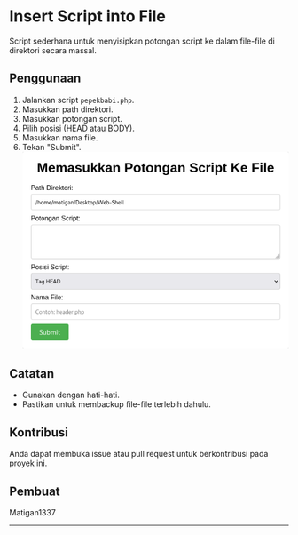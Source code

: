 # Insert Script into File

Script sederhana untuk menyisipkan potongan script ke dalam file-file di direktori secara massal.

## Penggunaan

1. Jalankan script `pepekbabi.php`.
2. Masukkan path direktori.
3. Masukkan potongan script.
4. Pilih posisi (HEAD atau BODY).
5. Masukkan nama file.
6. Tekan "Submit".
![Nama Gambar](takal-natu.png)
## Catatan

- Gunakan dengan hati-hati.
- Pastikan untuk membackup file-file terlebih dahulu.

## Kontribusi

Anda dapat membuka issue atau pull request untuk berkontribusi pada proyek ini.

## Pembuat

Matigan1337

---
